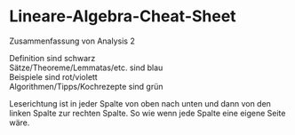 # Lineare-Algebra-Cheat-Sheet
Zusammenfassung von Analysis 2

Definition sind schwarz  
Sätze/Theoreme/Lemmatas/etc. sind blau  
Beispiele sind rot/violett  
Algorithmen/Tipps/Kochrezepte sind grün  
  
Leserichtung ist in jeder Spalte von oben nach unten und dann von den linken Spalte zur rechten Spalte. So wie wenn jede Spalte eine eigene Seite wäre.
